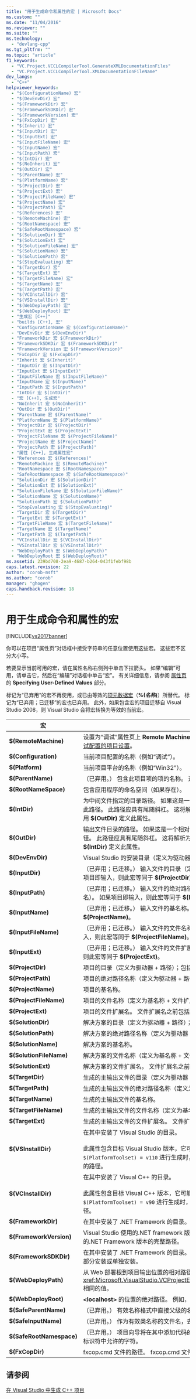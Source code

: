 ```yaml
---
title: "用于生成命令和属性的宏 | Microsoft Docs"
ms.custom: ""
ms.date: "11/04/2016"
ms.reviewer: ""
ms.suite: ""
ms.technology: 
  - "devlang-cpp"
ms.tgt_pltfrm: ""
ms.topic: "article"
f1_keywords: 
  - "VC.Project.VCCLCompilerTool.GenerateXMLDocumentationFiles"
  - "VC.Project.VCCLCompilerTool.XMLDocumentationFileName"
dev_langs: 
  - "C++"
helpviewer_keywords: 
  - "$(ConfigurationName) 宏"
  - "$(DevEnvDir) 宏"
  - "$(FrameworkDir) 宏"
  - "$(FrameworkSDKDir) 宏"
  - "$(FrameworkVersion) 宏"
  - "$(FxCopDir) 宏"
  - "$(Inherit) 宏"
  - "$(InputDir) 宏"
  - "$(InputExt) 宏"
  - "$(InputFileName) 宏"
  - "$(InputName) 宏"
  - "$(InputPath) 宏"
  - "$(IntDir) 宏"
  - "$(NoInherit) 宏"
  - "$(OutDir) 宏"
  - "$(ParentName) 宏"
  - "$(PlatformName) 宏"
  - "$(ProjectDir) 宏"
  - "$(ProjectExt) 宏"
  - "$(ProjectFileName) 宏"
  - "$(ProjectName) 宏"
  - "$(ProjectPath) 宏"
  - "$(References) 宏"
  - "$(RemoteMachine) 宏"
  - "$(RootNamespace) 宏"
  - "$(SafeRootNamespace) 宏"
  - "$(SolutionDir) 宏"
  - "$(SolutionExt) 宏"
  - "$(SolutionFileName) 宏"
  - "$(SolutionName) 宏"
  - "$(SolutionPath) 宏"
  - "$(StopEvaluating) 宏"
  - "$(TargetDir) 宏"
  - "$(TargetExt) 宏"
  - "$(TargetFileName) 宏"
  - "$(TargetName) 宏"
  - "$(TargetPath) 宏"
  - "$(VCInstallDir) 宏"
  - "$(VSInstallDir) 宏"
  - "$(WebDeployPath) 宏"
  - "$(WebDeployRoot) 宏"
  - "生成宏 [C++]"
  - "builds [C++], 宏"
  - "ConfigurationName 宏 $(ConfigurationName)"
  - "DevEnvDir 宏 $(DevEnvDir)"
  - "FrameworkDir 宏 $(FrameworkDir)"
  - "FrameworkSDKDir 宏 $(FrameworkSDKDir)"
  - "FrameworkVersion 宏 $(FrameworkVersion)"
  - "FxCopDir 宏 $(FxCopDir)"
  - "Inherit 宏 $(Inherit)"
  - "InputDir 宏 $(InputDir)"
  - "InputExt 宏 $(InputExt)"
  - "InputFileName 宏 $(InputFileName)"
  - "InputName 宏 $(InputName)"
  - "InputPath 宏 $(InputPath)"
  - "IntDir 宏 $(IntDir)"
  - "宏 [C++], 生成宏"
  - "NoInherit 宏 $(NoInherit)"
  - "OutDir 宏 $(OutDir)"
  - "ParentName 宏 $(ParentName)"
  - "PlatformName 宏 $(PlatformName)"
  - "ProjectDir 宏 $(ProjectDir)"
  - "ProjectExt 宏 $(ProjectExt)"
  - "ProjectFileName 宏 $(ProjectFileName)"
  - "ProjectName 宏 $(ProjectName)"
  - "ProjectPath 宏 $(ProjectPath)"
  - "属性 [C++], 生成属性宏"
  - "References 宏 $(References)"
  - "RemoteMachine 宏 $(RemoteMachine)"
  - "RootNamespace 宏 $(RootNamespace)"
  - "SafeRootNamespace 宏 $(SafeRootNamespace)"
  - "SolutionDir 宏 $(SolutionDir)"
  - "SolutionExt 宏 $(SolutionExt)"
  - "SolutionFileName 宏 $(SolutionFileName)"
  - "SolutionName 宏 $(SolutionName)"
  - "SolutionPath 宏 $(SolutionPath)"
  - "StopEvaluating 宏 $(StopEvaluating)"
  - "TargetDir 宏 $(TargetDir)"
  - "TargetExt 宏 $(TargetExt)"
  - "TargetFileName 宏 $(TargetFileName)"
  - "TargetName 宏 $(TargetName)"
  - "TargetPath 宏 $(TargetPath)"
  - "VCInstallDir 宏 $(VCInstallDir)"
  - "VSInstallDir 宏 $(VSInstallDir)"
  - "WebDeployPath 宏 $(WebDeployPath)"
  - "WebDeployRoot 宏 $(WebDeployRoot)"
ms.assetid: 239bd708-2ea9-4687-b264-043f1febf98b
caps.latest.revision: 22
author: "corob-msft"
ms.author: "corob"
manager: "ghogen"
caps.handback.revision: 18
---
```

# 用于生成命令和属性的宏
[!INCLUDE[vs2017banner](../assembler/inline/includes/vs2017banner.md)]

你可以在项目“属性页”对话框中接受字符串的任意位置使用这些宏。 这些宏不区分大小写。  
  
 若要显示当前可用的宏，请在属性名称右侧列中单击下拉箭头。 如果“编辑”可用，请单击它，然后在“编辑”对话框中单击“宏”。 有关详细信息，请参阅 [属性页](../ide/property-pages-visual-cpp.md) 的 **Specifying User\-Defined Values** 部分。  
  
 标记为“已弃用”的宏不再使用，或已由等效的[项元数据宏](../Topic/ItemMetadata%20Element%20\(MSBuild\).md)（**%\(***名称***\)**）所替代。 标记为“已弃用；已迁移”的宏也已弃用。 此外，如果包含宏的项目迁移自 Visual Studio 2008，则 Visual Studio 会将宏转换为等效的当前宏。  
  
|宏|说明|  
|-------|--------|  
|**$\(RemoteMachine\)**|设置为“调试”属性页上 **Remote Machine**  属性的值。 有关详细信息，请参阅[更改 C\/C\+\+ 调试配置的项目设置](../Topic/Project%20Settings%20for%20a%20C++%20Debug%20Configuration.md)。|  
|**$\(Configuration\)**|当前项目配置的名称（例如“调试”）。|  
|**$\(Platform\)**|当前项目平台的名称（例如“Win32”）。|  
|**$\(ParentName\)**|（已弃用。） 包含此项目项的项的名称。 这将是父文件夹的名称或项目名称。|  
|**$\(RootNameSpace\)**|包含应用程序的命名空间（如果存在）。|  
|**$\(IntDir\)**|为中间文件指定的目录路径。 如果这是一个相对路径，则中间文件将转到追加到项目目录的此路径。 此路径应具有尾随斜杠。 这将解析为 **Intermediate Directory** 属性的值。 请勿使用 **$\(OutDir\)** 定义此属性。|  
|**$\(OutDir\)**|输出文件目录的路径。 如果这是一个相对路径，则输出文件将转到追加到项目目录中的此路径。 此路径应具有尾随斜杠。 这将解析为 **Output Directory** 属性的值。 请勿使用 **$\(IntDir\)** 定义此属性。|  
|**$\(DevEnvDir\)**|Visual Studio 的安装目录（定义为驱动器 \+ 路径）；包括尾随反斜杠“\\”。|  
|**$\(InputDir\)**|（已弃用；已迁移。） 输入文件的目录（定义为驱动器 \+ 路径）；包括尾随反斜杠“\\”。 如果项目即输入，则此宏等同于 **$\(ProjectDir\)**。|  
|**$\(InputPath\)**|（已弃用；已迁移。） 输入文件的绝对路径名称（定义为驱动器 \+ 路径 \+ 基名称 \+ 文件扩展名）。 如果项目即输入，则此宏等同于 **$\(ProjectPath\)**。|  
|**$\(InputName\)**|（已弃用；已迁移。） 输入文件的基名称。 如果项目即输入，则此宏等同于 **$\(ProjectName\)**。|  
|**$\(InputFileName\)**|（已弃用；已迁移。） 输入文件的文件名称（定义为基名称 \+ 文件扩展名）。 如果项目即输入，则此宏等同于 **$\(ProjectFileName\)**。|  
|**$\(InputExt\)**|（已弃用；已迁移。） 输入文件的文件扩展名。 文件扩展名之前包括“.”。 如果项目即输入，则此宏等同于 **$\(ProjectExt\)**。|  
|**$\(ProjectDir\)**|项目的目录（定义为驱动器 \+ 路径）；包括尾随反斜杠“\\”。|  
|**$\(ProjectPath\)**|项目的绝对路径名称（定义为驱动器 \+ 路径 \+ 基名称 \+ 文件扩展名）。|  
|**$\(ProjectName\)**|项目的基名称。|  
|**$\(ProjectFileName\)**|项目的文件名称（定义为基名称 \+ 文件扩展名）。|  
|**$\(ProjectExt\)**|项目的文件扩展名。 文件扩展名之前包括“.”。|  
|**$\(SolutionDir\)**|解决方案的目录（定义为驱动器 \+ 路径）；包括尾随反斜杠“\\”。|  
|**$\(SolutionPath\)**|解决方案的绝对路径名称（定义为驱动器 \+ 路径 \+ 基名称 \+ 文件扩展名）。|  
|**$\(SolutionName\)**|解决方案的基名称。|  
|**$\(SolutionFileName\)**|解决方案的文件名称（定义为基名称 \+ 文件扩展名）。|  
|**$\(SolutionExt\)**|解决方案的文件扩展名。 文件扩展名之前包括“.”。|  
|**$\(TargetDir\)**|生成的主输出文件的目录（定义为驱动器 \+ 路径）；包括尾随反斜杠 “\\”。|  
|**$\(TargetPath\)**|生成的主输出文件的绝对路径名称（定义为驱动器 \+ 路径 \+ 基名称 \+ 文件扩展名）。|  
|**$\(TargetName\)**|生成的主输出文件的基名称。|  
|**$\(TargetFileName\)**|生成的主输出文件的文件名称（定义为基名称 \+ 文件扩展名）。|  
|**$\(TargetExt\)**|生成的主输出文件的文件扩展名。 文件扩展名之前包括“.”。|  
|**$\(VSInstallDir\)**|在其中安装了 Visual Studio 的目录。<br /><br /> 此属性包含目标 Visual Studio 版本，它可能与主机 Visual Studio 不同。 例如，当使用 `$(PlatformToolset) = v110` 进行生成时，**$\(VSInstallDir\)** 包含 Visual Studio 2012 安装的路径。|  
|**$\(VCInstallDir\)**|在其中安装了 Visual C\+\+ 的目录。<br /><br /> 此属性包含目标 Visual C\+\+ 版本，它可能与主机 Visual Studio 不同。 例如，当使用 `$(PlatformToolset) = v90` 进行生成时，**$\(VCInstallDir\)** 包含 Visual C\+\+ 2008 安装的路径。|  
|**$\(FrameworkDir\)**|在其中安装了 .NET Framework 的目录。|  
|**$\(FrameworkVersion\)**|Visual Studio 使用的.NET framework 版本。 结合 **$\(FrameworkDir\)**，Visual Studio 使用的.NET Framework 版本的完整路径。|  
|**$\(FrameworkSDKDir\)**|在其中安装了 .NET Framework 的目录。 .NET Framework 可能已作为 Visual Studio 的一部分安装或单独安装。|  
|**$\(WebDeployPath\)**|从 Web 部署根到项目输出位置的相对路径。 返回与 <xref:Microsoft.VisualStudio.VCProjectEngine.VCWebDeploymentTool.RelativePath%2A> 相同的值。|  
|**$\(WebDeployRoot\)**|**\<localhost\>** 的位置的绝对路径。 例如，c:\\inetpub\\wwwroot。|  
|**$\(SafeParentName\)**|（已弃用。） 有效名称格式中直接父级的名称。 例如，窗体是 .resx 文件的父级。|  
|**$\(SafeInputName\)**|（已弃用。） 作为有效类名称的文件名，去掉文件扩展名。|  
|**$\(SafeRootNamespace\)**|（已弃用。） 项目向导将在其中添加代码的命名空间名。 此命名空间名将仅包含有效的 C\+\+ 标识符中允许的字符。|  
|**$\(FxCopDir\)**|fxcop.cmd 文件的路径。 fxcop.cmd 文件不随所有 Visual C\+\+ 版本安装。|  
  
## 请参阅  
 [在 Visual Studio 中生成 C\+\+ 项目](../ide/building-cpp-projects-in-visual-studio.md)